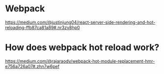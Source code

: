 
# Webpack
https://medium.com/@justinjung04/react-server-side-rendering-and-hot-reloading-ffb87ca81a89#.nr3zy8hp0

# How does webpack hot reload work?

https://medium.com/@rajaraodv/webpack-hot-module-replacement-hmr-e756a726a07#.zhn7w6pef
